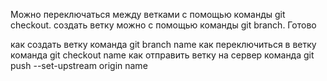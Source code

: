 Можно переключаться между ветками с помощью команды git checkout. 
создать ветку можно с помощью команды git branch. 
Готово


как создать ветку
команда git branch name
как переключиться в ветку
команда git checkout name
как отправить ветку на сервер
команда
git push --set-upstream origin name
